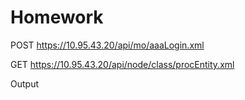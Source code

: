 # Homework

POST https://10.95.43.20/api/mo/aaaLogin.xml
<aaaUser name='admin' pwd='phxlab123'/>

GET https://10.95.43.20/api/node/class/procEntity.xml

Output
<?xml version="1.0" encoding="UTF-8"?>
<imdata totalCount="1">
    <procEntity adminSt="enabled" childAction="" cpuPct="1" dn="topology/pod-1/node-1/sys/proc" maxMemAlloc="13531424" memFree="52045088" modTs="2017-06-15T18:00:37.115+00:00" monPolDn="uni/fabric/monfab-default" name="" operErr="" operSt="enabled" status=""/>
</imdata>
